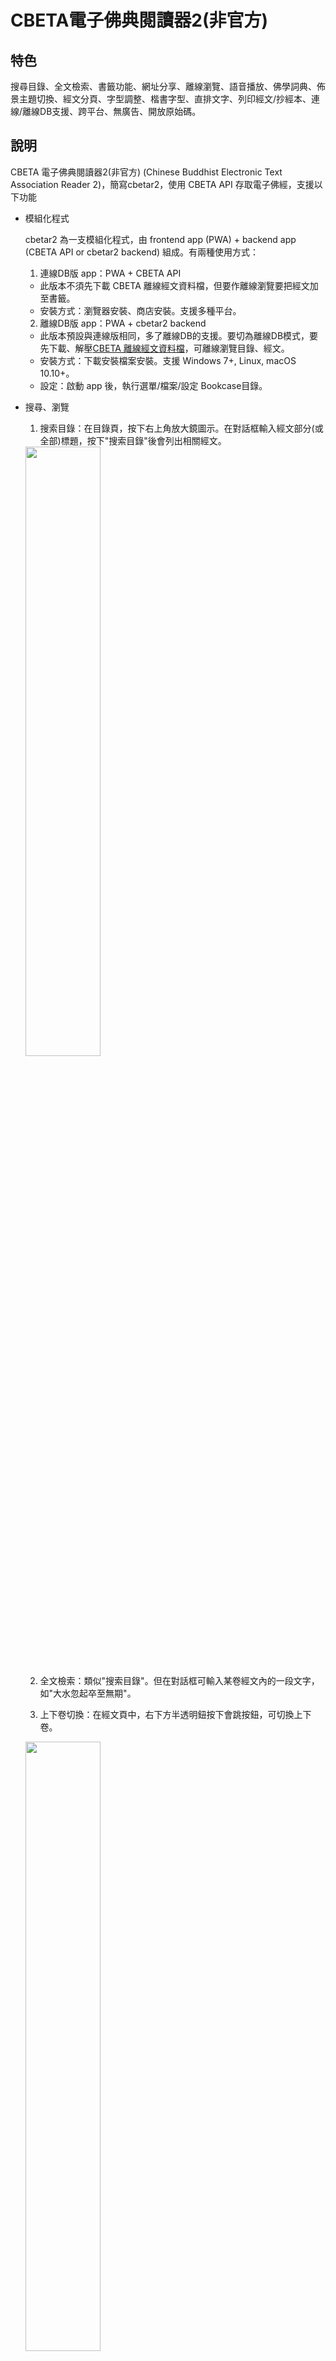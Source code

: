 # CBETA電子佛典閱讀器2(非官方)

## <a id='feature'>特色</a>

搜尋目錄、全文檢索、書籤功能、網址分享、離線瀏覽、語音播放、佛學詞典、佈景主題切換、經文分頁、字型調整、楷書字型、直排文字、列印經文/抄經本、連線/離線DB支援、跨平台、無廣告、開放原始碼。

## 說明

CBETA 電子佛典閱讀器2(非官方) (Chinese Buddhist Electronic Text Association Reader 2)，簡寫cbetar2，使用 CBETA API 存取電子佛經，支援以下功能


* <a id='modular'>模組化程式</a>

  cbetar2 為一支模組化程式，由 frontend app (PWA) + backend app (CBETA API or cbetar2 backend) 組成。有兩種使用方式：

  1. 連線DB版 app：PWA + CBETA API
    * 此版本不須先下載 CBETA 離線經文資料檔，但要作離線瀏覽要把經文加至書籤。
    * 安裝方式：瀏覽器安裝、商店安裝。支援多種平台。
  2. 離線DB版 app：PWA + cbetar2 backend
    * 此版本預設與連線版相同，多了離線DB的支援。要切為離線DB模式，要先下載、解壓<a href='http://www.cbeta.org/download/cbreader.htm'>CBETA 離線經文資料檔</a>，可離線瀏覽目錄、經文。
    * 安裝方式：下載安裝檔案安裝。支援 Windows 7+, Linux, macOS 10.10+。
    * 設定：啟動 app 後，執行選單/檔案/設定 Bookcase目錄。

* <a id='search'>搜尋、瀏覽</a>
  1. 搜索目錄：在目錄頁，按下右上角放大鏡圖示。在對話框輸入經文部分(或全部)標題，按下"搜索目錄"後會列出相關經文。

  <img src='https://github.com/MrMYHuang/cbetar2/raw/master/docs/images/Search.png' width='50%' />

  2. 全文檢索：類似"搜索目錄"。但在對話框可輸入某卷經文內的一段文字，如"大水忽起卒至無期"。

  3. 上下卷切換：在經文頁中，右下方半透明鈕按下會跳按鈕，可切換上下卷。

  <img src='https://github.com/MrMYHuang/cbetar2/raw/master/docs/images/JuanPrevNextButtons.png' width='50%' />

* <a id='bookmark'>書籤</a>
  1. 開啟某經文後，(手機、平板)長按後選擇想標記為書籤的字串位置，按右上角書籤圖示，即新增一書籤，可至書籤頁查詢。加入書籤的經文可作離線瀏覽。

  <img src='https://github.com/MrMYHuang/cbetar2/raw/master/docs/images/Bookmark.png' width='50%' />

  2. 刪除：至書籤頁，左滑項目即出現刪除鈕，再點擊。
* <a id='shareAppLink'>網址分享</a>
  1. 用瀏覽器開啟此 app 並開啟某卷經文後，可複製其網址分享給別人開啟。
  2. 也可以使用瀏覽器內建書籤功能儲存經文網址。與app書籤功能相比，可以依個人使習慣作選擇。
  3. App 內建"分享此頁"功能，可複製以下連結至作業系統剪貼簿或產生 QR code，可分享給其他人：目錄、經、卷、目錄搜尋、全文檢索搜尋、詞典搜尋、app主頁
  4. 分享網址可帶上部分 app 設定參數。

  <img src='https://github.com/MrMYHuang/cbetar2/raw/master/docs/images/ShareAppUrlWithSettings.png' width='50%' />
  
  5. 經文文字連結功能：選取經文一段文字後、執行"分享此頁"功能，所產生的app連結開啟後會自動跳至選取文字頁面並標示選取文字。
  6. 文章引用：選取經文一段文字後、執行"文章引用"功能，引用文字即複製至作業系統剪貼簿。引用格式基於CBETA Online，例如："《長阿含經》卷1：「長阿含經」(CBETA, T01, no. 1, p. 1a02)"

* 離線瀏覽
  1. 書籤頁包含的"經"或"卷"書籤都具有離線瀏覽的功能，並用圖示標示。
  2. 設定頁的"更新離線經文檔"按鈕用途為：當CBETA每季更新經文後，離線經文檔不會自動更新，必須手動執行此功能更新所有離線檔。

* <a id='text2speech'>語音播放</a>
  1. 使用電腦語音合成技術 - text to speech，作唸經文功能，即所謂的"有聲書"。(注意，當代電腦語音合成技術與"真人發音"仍有落差。因此聽到的經文發音偶爾不正確是正常現象。)
  2. 播放步驟：開啟經文，按下右上方音符鈕，即可播放（如擷圖所示）

  <img src='https://github.com/MrMYHuang/cbetar2/raw/master/docs/images/PlaySpeech.png' width='70%' />

  3. 單頁模式下指定位置播放：選取部分經文，按下播放鍵，即會從選取處開始播放至經文結尾。
  4. 分頁模式下指定頁數播放：切換至特定頁數，按下播放鍵，即會從該頁開始播放。一頁播完會自動跳下一頁，至經文結尾。
  5. 循環播放：可選擇循環播放的啟始與結束文字，即會自動重複播放，直到按下暫停播放鈕。用途：作唸佛機用。

  <img src='https://github.com/MrMYHuang/cbetar2/raw/master/docs/images/Text2SpeechRepeat.png' width='70%' />

  6. 合成語音切換：可切換中國大陸腔、台灣腔、廣東腔，尚不支援 Android, Linux。Windows 10 使用者，請先至 OS 設定安裝各種語音檔，如圖所示：

  <img src='https://github.com/MrMYHuang/cbetar2/raw/master/docs/images/InstalledVoicesWin10.png' width='70%' />

* <a id='dictionary'>佛學詞典(線上查詢)</a>
  1. 整合"DILA 佛學術語字辭典"，可在"佛學詞典"分頁查詢佛學字詞。

  <img src='https://github.com/MrMYHuang/cbetar2/raw/master/docs/images/LookupDictionary.png' width='50%' />

  2. 也可以從查詢的結果選取文字，再執行查詢詞典功能。
  3. 也可以在經文頁選取文字後，執行查詢詞典功能。

* <a>萌典字典(線上查詢)</a>
  1. 整合"萌典"字典，可在"佛學詞典"分頁切換至"萌典字典"，可查詢單字，包括注音、解釋。
  2. 也可以從查詢的結果選取文字，再執行查詢字典功能。
  3. 也可以在經文頁選取文字後，執行查詢字典功能。

* 佈景主題切換
  1. 支援多種佈景主題。
  
  <img src='https://github.com/MrMYHuang/cbetar2/raw/master/docs/images/theme0.png' width='30%' />
  <img src='https://github.com/MrMYHuang/cbetar2/raw/master/docs/images/theme1.png' width='30%' />
  <img src='https://github.com/MrMYHuang/cbetar2/raw/master/docs/images/theme2.png' width='30%' />

* 經文分頁
  1. 經文可調整成單頁或分頁模式。單頁模式，使用滑動方式閱讀經文。分頁模式，可使用鍵盤方向鍵或螢幕方向鍵切換經文頁。
* 字型調整
  1. 考量視力不佳的同修，提供最大 128 px 的經文字型設定。若有需要更大字型，請 E-mail 或 GitHub 聯絡開發者新增。
  2. 支援全字庫楷書字型。
* 直排文字
  1. 傳統中文書的直排文字、由右至左排版。
* <a id='shortcuts'>App 捷徑</a>
  1. Windows, Android的Chrome(建議最新版)使用者，滑鼠右鍵或長按app圖示，可存取app功能捷徑，目前有：(開啟)第1書籤、佛學詞典、萌典字典。
  2. 若由舊版 app 升級至 >= 4.3.0版，要作一次移除app(但可不刪app資料)，再重新安裝，此app捷徑選單才會出現。

  <img src='https://github.com/MrMYHuang/cbetar2/raw/master/docs/images/AppShortcuts.png' width='50%' />

* <a id='print'>列印經文</a>
  1. 經文頁右上三點按鈕點開，按下列印按鈕，即會跳出列印對話框。
  2. 應用：可選擇印紙本或PDF檔。
  3. 調整：可至設定頁調整字型大小、橫/直排文字、黑體/楷書體，再作列印。
  4. 設定頁可設定"經文列印樣式"，目前支援"白底黑字"、"抄經本"。
  5. 已在 Chrome 87, Edge Chrome 87 測過可用。Safari 不支援!

  <img src='https://github.com/MrMYHuang/cbetar2/raw/master/docs/images/PrintManuscript.png' width='90%' />

* App 設定匯出/匯入
  1. 此功能位於設定頁。
  2. 匯出app設定，同時也會匯出書籤資訊，可作備分。
  3. 匯入設定後，會重新下載離線經文檔。

* <a id='report'>App異常回報</a>

  App設定頁的異常回報鈕使用方法為：執行會造成app異常的步驟後，再至設定頁按下異常回報鈕，即會自動產生一封E-mail，包含異常的記錄，發送此E-mail給我們即可。

程式碼為開放(MIT License)，可自由下載修改、重新發佈。

## 支援平台
已在這些環境作過安裝、測試:
* Windows 10 amd64 + Chrome
* Windows 11 on ARM + Chrome
* Android 9 + Chrome
* Firefly RK-3399 + Android 7.1 + Firefox 91 (from PWA)
* macOS 11 amd64 + Chrome
* macOS 11.5.2 arm64 + Electron app (from Apple App Store)
* macOS 11.5.2 arm64 host + Ubuntu 20.04 arm64 guest + Electron app (from Snap Store)
* iPad 7 iPadOS 14-15 + Safari
* iPhone 8 (模擬器) + Safari
* Debian Linux 10 + Chrome
* Raspberry Pi 4 + Ubuntu 20 arm64 + Electron app (from Snap Store)
* Ubuntu 21 amd64 + Electron app (from Snap Store)
* Ubuntu 21 amd64 + Electron app (from Flathub)
* Fedora 35 arm64 + Electron app (from Flathub)

非上述環境仍可嘗試使用此 app。若有<a href='#knownIssues'>已知問題</a>未描述的問題，可用<a href='#report'>異常回報</a>功能。

建議 OS 與 Chrome、Safari 保持在最新版，以取得最佳 app 體驗。

## <a id='install'>安裝</a>

此 app 有3種取得、安裝方式：

  1. 連線 DB 版 app：Chrome, Safari 網頁瀏覽器。
  2. 連線 DB 版 app：App 商店。
  3. 離線 DB 版 app：下載安裝檔。

建議採用第1種用瀏覽器安裝，以取得最完整的 app 功能體驗。3種安裝方法如下。

### <a id='web-app'>從瀏覽器開啟/安裝</a>
請用 Chrome (Windows, macOS, Linux, Android作業系統使用者)、Safari iOS (iPhone, iPad 使用者) 瀏覽器開啟以下網址：

https://MrMYHuang.github.io

或：

<a href='https://MrMYHuang.github.io' target='_blank'>
<img width="auto" height='60px' src='https://user-images.githubusercontent.com/9122190/28998409-c5bf7362-7a00-11e7-9b63-db56694522e7.png'/>
</a>

此 progressive web app (PWA)，可不安裝直接在網頁瀏覽器執行，或安裝至手機、平板、筆電、桌機。建議安裝，以避免瀏覽器定期清除快取，導致書籤資料不見！

#### Windows, macOS, Linux, Android - 使用 Chrome 安裝
使用 Chrome 瀏覧器（建議最新版）開啟上述 PWA 網址後，網址列會出現一個加號，如圖所示：
<img src='https://github.com/MrMYHuang/cbetar2/raw/master/docs/images/ChromeInstall.png' width='50%' />

點擊它，以完成安裝。安裝完後會在桌面出現"電子佛典"app圖示。

#### iOS - 使用 Safari 安裝
1. 使用 Safari 開啟 web app 網址，再點擊下方中間的"分享"圖示：

<img src='https://github.com/MrMYHuang/cbetar2/raw/master/docs/images/Safari/OpenAppUrl.png' width='50%' />

1. 滑動頁面至下方，點選"加入主畫面" (Add to Home Screen)：

<img src='https://github.com/MrMYHuang/cbetar2/raw/master/docs/images/Safari/AddToHomeScreen.png' width='50%' />

1. 點擊"新增" (Add)：

<img src='https://github.com/MrMYHuang/cbetar2/raw/master/docs/images/Safari/AddToHomeScreen2.png' width='50%' />

4. App 安裝完，出現在主畫面的圖示：

<img src='https://github.com/MrMYHuang/cbetar2/raw/master/docs/images/Safari/AppIcon.png' width='50%' />

### <a id='storeApp'>從 App 商店安裝</a>

#### iOS 14.0+ (iPhone), iPadOS 14.0+ (iPad) - 使用 Apple App Store
<a href='https://apps.apple.com/app/id1546347689' target='_blank'>
<img width="auto" height='60px' src='https://github.com/MrMYHuang/cbetar2/raw/master/docs/images/Download_on_the_App_Store_Badge_CNTC_RGB_blk_100217.svg'/>
</a>

#### Android 4.4+ - 使用 Google Play Store
<a href='https://play.google.com/store/apps/details?id=io.github.mrmyhuang.cbetar2' target='_blank'>
<img width="auto" height='60px' alt='Google Play立即下載' src='https://github.com/MrMYHuang/cbetar2/raw/master/docs/images/zh-tw_badge_web_generic.png'/>
</a>

#### Android 4.4+ - 使用 Galaxy Store
<a href='https://galaxy.store/cbetar2' target='_blank'>
<img width="auto" height='60px' src='https://github.com/MrMYHuang/cbetar2/raw/master/docs/images/GalaxyStore_ChineseTraditional.png'/>
</a>

#### macOS 10.10+ (amd64 & arm64) - 使用 Apple App Store
<a href='https://apps.apple.com/app/id1546347689' target='_blank'>
<img width="auto" height='60px' src='https://github.com/MrMYHuang/cbetar2/raw/master/docs/images/Download_on_the_Mac_App_Store_Badge_CNTC_RGB_blk_100217.svg'/>
</a>

#### Windows 10+ (amd64 & arm64) - 使用 Microsoft Store
<a href='//www.microsoft.com/store/apps/9P6TDQX46JJL' target='_blank'>
<img width="auto" height='60px' src='https://developer.microsoft.com/store/badges/images/Chinese-Traditional_get-it-from-MS.png' alt='Chinese Traditional badge'/>
</a>

#### Linux (amd64 & arm64) - 使用 Snap Store
<a href='https://snapcraft.io/cbetar2' target='_blank'>
<img width="auto" height='60px' src='https://github.com/MrMYHuang/cbetar2/raw/master/docs/images/[TW]-snap-store-black@2x.png' />
</a>

#### Linux (amd64 & arm64) - 使用 Flathub
<a href='https://flathub.org/apps/details/io.github.mrmyhuang.cbetar2' target='_blank'>
<img width="auto" height='60px' src='https://flathub.org/assets/badges/flathub-badge-en.png' />
</a>

### 下載安裝檔
支援的 amd64 & arm64 作業系統如下 (Android 為連線 DB app，其他都是離線 DB app)：

  1. Android (中國大陸使用者也能安裝)
  2. Linux DEB (Debian, Ubuntu, ...)
  3. Linux RPM (Fedora, ...)
  4. Windows 7+
  5. macOS 10.11+

請至此頁面下載最新版安裝檔：
https://www.electronjs.org/apps/cbetar2
或
https://github.com/MrMYHuang/cbetar2/releases/latest

也可安裝 Electron App Store，搜尋 "cbeta" 找到此 app 安裝檔:
https://electron-store.org/

## TODO
1. 離線版 app 未完成或不支援功能：
  1. 搜尋目錄
  2. 全文搜索
  3. 查字典
  4. 查詞典
  5. 經文顯示缺字
  6. 初次啟動 app 仍須網路連線(自動下載前端 app)。

## <a id='knownIssues'>已知問題</a>
1. iOS Safari 在單頁模式下，捲軸無法顯示。
2. 目前多數 Chrome 無法暫停合成語音播放，因此此 app 目前經文語音播放功能不支援暫停，只支援停止。
3. 語音播放速度受限不同引擎、語音限制，可能無法達到指定速度。
4. "避免螢幕自動鎖定"功能僅限部分較新 Chrome 瀏覽器才支援。
5. iOS Safari 13.4 以上才支援"分享此頁"功能。
6. iOS 不支援 app 捷徑。
7. Safari 不支援列印直排經文。( https://bugs.webkit.org/show_bug.cgi?id=220043 )
8. iOS Safari 選擇文字後，仍會閃爍彈出式選單才消失。
9. 合成語音選項濾掉非離線語音，以避開非離線語音單次播放最長字串過小的問題。
10. 合成語音選項在 Android Chrome無效。( https://stackoverflow.com/a/61366224/631869 )
11. 合成語音在 Linux 無作用。
12. App Store iOS app 不支援列印。

## <a id='history'></a><a href='https://github.com/MrMYHuang/cbetar2/raw/master/VERSIONS.md'>版本歷史</a>
## <a href='https://github.com/MrMYHuang/cbetar2/raw/master/Development.md'>程式開發</a>

## <a id='privacy'>隱私政策聲明</a>

此app無收集使用者個人資訊，也無收集匿名資訊。

## 第三方軟體版權聲明

1. <a href="http://cbdata.dila.edu.tw/v1.2/" target="_new">CBETA API參考文件</a>
2. <a href="http://glossaries.dila.edu.tw/?locale=zh-TW" target="_new">DILA 佛學術語字辭典</a>
3. <a href="https://data.gov.tw/dataset/5961" target="_new">全字庫字型</a>
4. <a href="https://github.com/g0v/moedict-webkit" target="_new">萌典字典</a>

## <a id='contributors'>App相關貢獻者 (依姓名英、中排序)</a>
* CBETA (https://cbeta.org)
* DILA (https://www.dila.edu.tw/)
* Godfery Wang
* Meng-Yuan Huang (myh@live.com)
* 曹博堯
* 謝仁方
